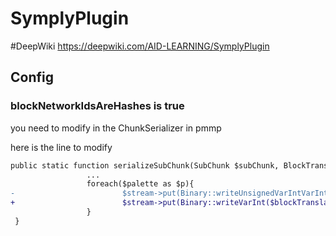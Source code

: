 # SymplyPlugin
#DeepWiki
https://deepwiki.com/AID-LEARNING/SymplyPlugin
## Config 
### blockNetworkIdsAreHashes is true

you need to modify in the ChunkSerializer in pmmp

here is the line to modify

```diff
public static function serializeSubChunk(SubChunk $subChunk, BlockTranslator $blockTranslator, PacketSerializer $stream, bool $persistentBlockStates) : void{
                 ...
                 foreach($palette as $p){
-                        $stream->put(Binary::writeUnsignedVarIntVarInt($blockTranslator->internalIdToNetworkId($p) << 1));
+                        $stream->put(Binary::writeVarInt($blockTranslator->internalIdToNetworkId($p)));
                 }
 }
 ```
